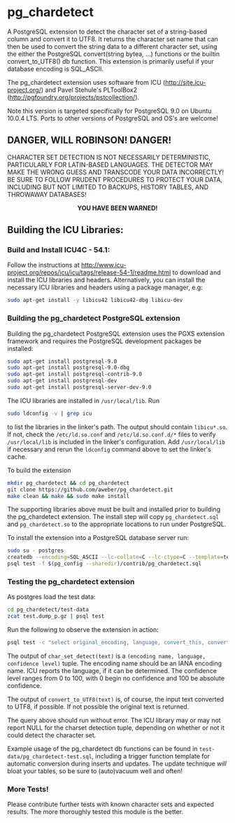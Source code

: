 pg_chardetect
==============
A PostgreSQL extension to detect the character set of a string-based column and convert it to UTF8.  It returns 
the character set name that can then be used to convert the string data to a different 
character set, using the either the PostgreSQL convert(string bytea, ...) functions or the builtin convert_to_UTF8() db function.  This extension is primarily useful if your database encoding is SQL_ASCII.

The pg_chardetect extension uses software from ICU (http://site.icu-project.org/) and Pavel Stehule's PLToolBox2 (http://pgfoundry.org/projects/pstcollection/).

Note this version is targeted specifically for PostgreSQL 9.0 on Ubuntu 10.0.4 LTS.  Ports to other versions of PostgreSQL and OS's are welcome!

DANGER, WILL ROBINSON! DANGER!
------------------------------

CHARACTER SET DETECTION IS NOT NECESSARILY DETERMINISTIC, PARTICULARLY FOR LATIN-BASED LANGUAGES.  THE DETECTOR MAY MAKE THE WRONG GUESS AND TRANSCODE YOUR DATA INCORRECTLY!  BE SURE TO FOLLOW PRUDENT PROCEDURES TO PROTECT YOUR DATA, INCLUDING BUT NOT LIMITED TO BACKUPS, HISTORY TABLES, AND THROWAWAY DATABASES!


<p align="center"><b>YOU HAVE BEEN WARNED!</b></p>


Building the ICU Libraries:
---------------------------

### Build and Install ICU4C - 54.1:

Follow the instructions at http://www.icu-project.org/repos/icu/icu/tags/release-54-1/readme.html to download and install the ICU libraries and headers.  Alternatively, you can install the necessary ICU libraries and headers using a package manager, e.g:

```bash
sudo apt-get install -y libicu42 libicu42-dbg libicu-dev
```

### Building the pg_chardetect PostgreSQL extension

Building the pg_chardetect PostgreSQL extension uses the PGXS extension framework and requires the PostgreSQL development packages be installed:

```bash
sudo apt-get install postgresql-9.0
sudo apt-get install postgresql-9.0-dbg
sudo apt-get install postgresql-contrib-9.0
sudo apt-get install postgresql-dev
sudo apt-get install postgresql-server-dev-9.0
```

The ICU libraries are installed in `/usr/local/lib`.  Run

```bash
sudo ldconfig -v | grep icu
```

to list the libraries in the linker's path.  The output should contain `libicu*.so`.  If not, check the `/etc/ld.so.conf` and `/etc/ld.so.conf.d/*` files to verify `/usr/local/lib` is included in the linker's configuration.  Add `/usr/local/lib` if necessary and rerun the `ldconfig` command above to set the linker's cache.

To build the extension

```bash
mkdir pg_chardetect && cd pg_chardetect
git clone https://github.com/aweber/pg_chardetect.git
make clean && make && sudo make install
```

The supporting libraries above must be built and installed prior to building the pg_chardetect extension.  The install step will copy `pg_chardetect.sql` and `pg_chardetect.so` to the appropriate locations to run under PostgreSQL.

To install the extension into a PostgreSQL database server run:

```bash
sudo su - postgres
createdb --encoding=SQL_ASCII --lc-collate=C --lc-ctype=C --template=template0 test
psql test -f $(pg_config --sharedir)/contrib/pg_chardetect.sql
```

### Testing the pg_chardetect extension

As postgres load the test data:

```bash
cd pg_chardetect/test-data
zcat test.dump_p.gz | psql test
```

Run the following to observe the extension in action:

```bash
psql test -c "select original_encoding, language, convert_this, convert_this::bytea, char_set_detect(convert_this), convert_to_UTF8(convert_this, true) from test"
```
The output of `char_set_detect(text)` is a `(encoding name, language, confidence level)` tuple.  The encoding name should be an IANA encoding name.  ICU reports the language, if it can be determined.  The confidence level ranges from 0 to 100, with 0 begin no confidence and 100 be absolute confidence.

The output of `convert_to_UTF8(text)` is, of course, the input text converted to UTF8, if possible.  If not possible the original text is returned.  

The query above should run without error.  The ICU library may or may not report NULL for the charset detection tuple, depending on whether or not it could detect the character set.

Example usage of the pg_chardetect db functions can be found in `test-data/pg_chardetect-test.sql`, including a trigger function template for automatic conversion during inserts and updates.  The update technique *will* bloat your tables, so be sure to (auto)vacuum well and often!


### More Tests!

Please contribute further tests with known character sets and expected results.  The more thoroughly tested this module is the better.
